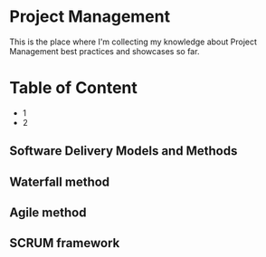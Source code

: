 # Project Management
This is the place where I'm collecting my knowledge about Project Management best practices and showcases so far.

# Table of Content
- 1
- 2

## Software Delivery Models and Methods

## Waterfall method

## Agile method

## SCRUM framework

